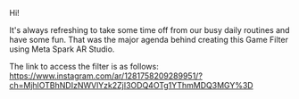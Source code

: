Hi!

It's always refreshing to take some time off from our busy daily routines and have some fun. That was the major agenda behind creating this Game Filter using Meta Spark AR Studio.

The link to access the filter is as follows:
https://www.instagram.com/ar/1281758209289951/?ch=MjhlOTBhNDIzNWVlYzk2ZjI3ODQ4OTg1YThmMDQ3MGY%3D

